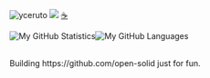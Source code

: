 <img src="https://komarev.com/ghpvc/?username=yceruto" alt="yceruto" /> [![](https://img.shields.io/static/v1?label=Sponsor&message=%E2%9D%A4&logo=GitHub&color=%23fe8e86)](https://github.com/sponsors/yceruto) <a href="https://www.buymeacoffee.com/yceruto">☕️</a>

<img alt="My GitHub Statistics" src="https://github-readme-stats.vercel.app/api?username=yceruto&show_icons=true&count_private=true&theme=dark&hide_title=false&hide_border=true"/><img alt="My GitHub Languages" src="https://github-readme-stats.vercel.app/api/top-langs/?username=yceruto&layout=compact&langs_count=10&theme=dark&hide_title=true&hide_border=true"/>

<p>
  <br>
  Building https://github.com/open-solid just for fun.
</p>

<!--
**yceruto/yceruto** is a ✨ _special_ ✨ repository because its `README.md` (this file) appears on your GitHub profile.

Here are some ideas to get you started:

- 🔭 I’m currently working on ...
- 🌱 I’m currently learning ...
- 👯 I’m looking to collaborate on ...
- 🤔 I’m looking for help with ...
- 💬 Ask me about ...
- 📫 How to reach me: ...
- 😄 Pronouns: ...
- ⚡ Fun fact: ...
-->
